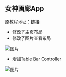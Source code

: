 ## 女神画廊App

原教程地址：[链接](http://www.imooc.com/video/4200)

+ 修改了主页布局
+ 修改了图片查看布局

![图片](http://images.helloarron.com/BeautyGallery.gif)


+ 增加Table Bar Controller

![图片](http://images.helloarron.com/BeautyGallery2.gif)